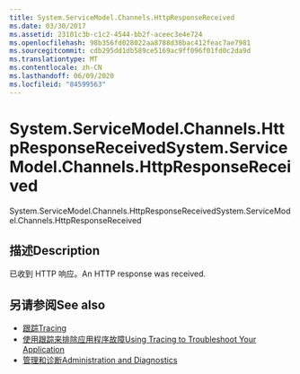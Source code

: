```yaml
---
title: System.ServiceModel.Channels.HttpResponseReceived
ms.date: 03/30/2017
ms.assetid: 23101c3b-c1c2-4544-bb2f-aceec3e4e724
ms.openlocfilehash: 98b356fd028022aa8788d38bac412feac7ae7981
ms.sourcegitcommit: cdb295dd1db589ce5169ac9ff096f01fd0c2da9d
ms.translationtype: MT
ms.contentlocale: zh-CN
ms.lasthandoff: 06/09/2020
ms.locfileid: "84599563"
---
```

# <a name="systemservicemodelchannelshttpresponsereceived"></a><span data-ttu-id="b9844-102">System.ServiceModel.Channels.HttpResponseReceived</span><span class="sxs-lookup"><span data-stu-id="b9844-102">System.ServiceModel.Channels.HttpResponseReceived</span></span>
<span data-ttu-id="b9844-103">System.ServiceModel.Channels.HttpResponseReceived</span><span class="sxs-lookup"><span data-stu-id="b9844-103">System.ServiceModel.Channels.HttpResponseReceived</span></span>  
  
## <a name="description"></a><span data-ttu-id="b9844-104">描述</span><span class="sxs-lookup"><span data-stu-id="b9844-104">Description</span></span>  
 <span data-ttu-id="b9844-105">已收到 HTTP 响应。</span><span class="sxs-lookup"><span data-stu-id="b9844-105">An HTTP response was received.</span></span>  
  
## <a name="see-also"></a><span data-ttu-id="b9844-106">另请参阅</span><span class="sxs-lookup"><span data-stu-id="b9844-106">See also</span></span>

- [<span data-ttu-id="b9844-107">跟踪</span><span class="sxs-lookup"><span data-stu-id="b9844-107">Tracing</span></span>](index.md)
- [<span data-ttu-id="b9844-108">使用跟踪来排除应用程序故障</span><span class="sxs-lookup"><span data-stu-id="b9844-108">Using Tracing to Troubleshoot Your Application</span></span>](using-tracing-to-troubleshoot-your-application.md)
- [<span data-ttu-id="b9844-109">管理和诊断</span><span class="sxs-lookup"><span data-stu-id="b9844-109">Administration and Diagnostics</span></span>](../index.md)
